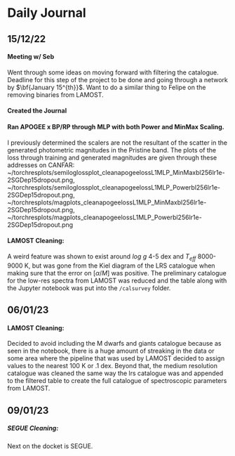 # Daily Journal

## 15/12/22

#### Meeting w/ Seb
Went through some ideas on moving forward with filtering the catalogue. Deadline for this step of the project to be done and going through a network by $\bf{January 15^{th}}$. Want to do a similar thing to Felipe on the removing binaries from LAMOST.

#### Created the Journal

#### Ran APOGEE x BP/RP through MLP with both Power and MinMax Scaling.
I previously determined the scalers are not the resultant of the scatter in the generated photometric magnitudes in the Pristine band. The plots of the loss through training and generated magnitudes are given through these addresses on CANFAR: ~/torchresplots/semiloglossplot_cleanapogeelossL1MLP_MinMaxbl256lr1e-2SGDep15dropout.png, ~/torchresplots/semiloglossplot_cleanapogeelossL1MLP_Powerbl256lr1e-2SGDep15dropout.png, ~/torchresplots/magplots_cleanapogeelossL1MLP_MinMaxbl256lr1e-2SGDep15dropout.png, ~/torchresplots/magplots_cleanapogeelossL1MLP_Powerbl256lr1e-2SGDep15dropout.png

#### LAMOST Cleaning:
A weird feature was shown to exist around $log\ g$ 4-5 dex and $T_{eff}$ 8000-9000 K, but was gone from the Kiel diagram of the LRS catalogue when making sure that the error on $[\alpha /M]$ was positive. The preliminary catalogue for the low-res spectra from LAMOST was reduced and the table along with the Jupyter notebook was put into the `/calsurvey` folder.

## 06/01/23

#### LAMOST Cleaning:
Decided to avoid including the M dwarfs and giants catalogue because as seen in the notebook, there is a huge amount of streaking in the data or some area where the pipeline that was used by LAMOST decided to assign values to the nearest 100 K or .1 dex. Beyond that, the medium resolution catalogue was cleaned the same way the lrs catalogue was and appended to the filtered table to create the full catalogue of spectroscopic parameters from LAMOST.

## 09/01/23

##### SEGUE Cleaning:
Next on the docket is SEGUE.
